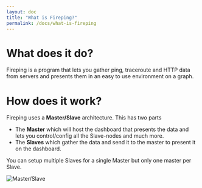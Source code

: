 ```yaml
---
layout: doc
title: "What is Fireping?"
permalink: /docs/what-is-fireping
---
```


# What does it do?
Fireping is a program that lets you gather ping, traceroute and HTTP data from servers and presents them in an easy to use environment on a graph.

# How does it work?
Fireping uses a **Master/Slave** architecture. This has two parts

- The **Master** which will host the dashboard that presents the data and lets you control/config all the Slave-nodes and much more.
- The **Slaves** which gather the data and send it to the master to present it on the dashboard.

You can setup multiple Slaves for a single Master but only one master per Slave.

![Master/Slave](/fireping/assets/img/master_slave.png)
